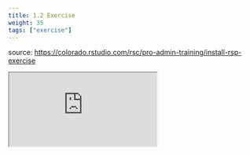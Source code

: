 ```yaml
---
title: 1.2 Exercise
weight: 35
tags: ["exercise"]
---
```


source: https://colorado.rstudio.com/rsc/pro-admin-training/install-rsp-exercise

<div class="responsive-container-learnr">
  <div class="cssload-loader">
    <div class="cssload-inner cssload-one"></div>
    <div class="cssload-inner cssload-two"></div>
    <div class="cssload-inner cssload-three"></div>
  </div>
  <iframe 
    src="https://colorado.rstudio.com/rsc/pro-admin-training/install-rsp-exercise" 
    gesture="media"  allowfullscreen>
  </iframe>
</div>




